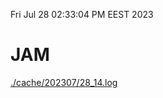 Fri Jul 28 02:33:04 PM EEST 2023
# JAM
<a href='./cache/202307/28_14.log'>./cache/202307/28_14.log</a>
